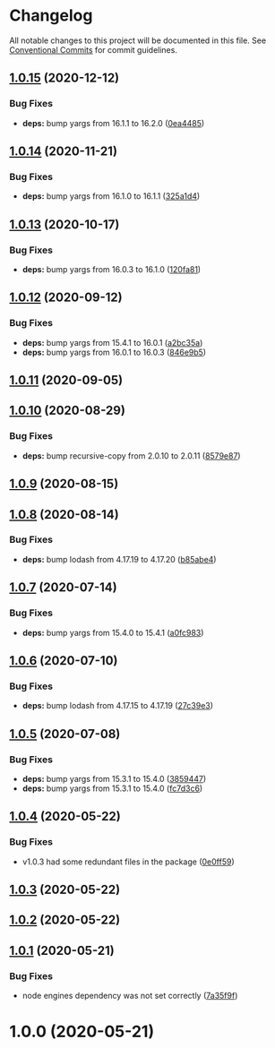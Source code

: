 # Changelog

All notable changes to this project will be documented in this file. See
[Conventional Commits](https://conventionalcommits.org) for commit guidelines.

## [1.0.15](https://github.com/libinvarghese/recursive-copy-cli/compare/v1.0.14...v1.0.15) (2020-12-12)


### Bug Fixes

* **deps:** bump yargs from 16.1.1 to 16.2.0 ([0ea4485](https://github.com/libinvarghese/recursive-copy-cli/commit/0ea4485f6a453d317acd95da2ba1979601cba0bf))

## [1.0.14](https://github.com/libinvarghese/recursive-copy-cli/compare/v1.0.13...v1.0.14) (2020-11-21)


### Bug Fixes

* **deps:** bump yargs from 16.1.0 to 16.1.1 ([325a1d4](https://github.com/libinvarghese/recursive-copy-cli/commit/325a1d4c2ad5a5f14cc2bd52e3da591456da52ec))

## [1.0.13](https://github.com/libinvarghese/recursive-copy-cli/compare/v1.0.12...v1.0.13) (2020-10-17)


### Bug Fixes

* **deps:** bump yargs from 16.0.3 to 16.1.0 ([120fa81](https://github.com/libinvarghese/recursive-copy-cli/commit/120fa8188e81151e8608af304bf67431aa72d785))

## [1.0.12](https://github.com/libinvarghese/recursive-copy-cli/compare/v1.0.11...v1.0.12) (2020-09-12)


### Bug Fixes

* **deps:** bump yargs from 15.4.1 to 16.0.1 ([a2bc35a](https://github.com/libinvarghese/recursive-copy-cli/commit/a2bc35a3ff03135863208e477bfaa36ff755c0fc))
* **deps:** bump yargs from 16.0.1 to 16.0.3 ([846e9b5](https://github.com/libinvarghese/recursive-copy-cli/commit/846e9b5bfeb39d0ba50c027004d6c9eb647f6094))

## [1.0.11](https://github.com/libinvarghese/recursive-copy-cli/compare/v1.0.10...v1.0.11) (2020-09-05)

## [1.0.10](https://github.com/libinvarghese/recursive-copy-cli/compare/v1.0.9...v1.0.10) (2020-08-29)


### Bug Fixes

* **deps:** bump recursive-copy from 2.0.10 to 2.0.11 ([8579e87](https://github.com/libinvarghese/recursive-copy-cli/commit/8579e87179c2b7205c393bc05a707333ec232400))

## [1.0.9](https://github.com/libinvarghese/recursive-copy-cli/compare/v1.0.8...v1.0.9) (2020-08-15)

## [1.0.8](https://github.com/libinvarghese/recursive-copy-cli/compare/v1.0.7...v1.0.8) (2020-08-14)


### Bug Fixes

* **deps:** bump lodash from 4.17.19 to 4.17.20 ([b85abe4](https://github.com/libinvarghese/recursive-copy-cli/commit/b85abe4166cc6841d2b325dbe98f6018c4f848e9))

## [1.0.7](https://github.com/libinvarghese/recursive-copy-cli/compare/v1.0.6...v1.0.7) (2020-07-14)


### Bug Fixes

* **deps:** bump yargs from 15.4.0 to 15.4.1 ([a0fc983](https://github.com/libinvarghese/recursive-copy-cli/commit/a0fc983595913dd2e77bdb2cdd7d9eeb55faa5a0))

## [1.0.6](https://github.com/libinvarghese/recursive-copy-cli/compare/v1.0.5...v1.0.6) (2020-07-10)


### Bug Fixes

* **deps:** bump lodash from 4.17.15 to 4.17.19 ([27c39e3](https://github.com/libinvarghese/recursive-copy-cli/commit/27c39e3b121f81527791c5eefe2962ef269f9d81))

## [1.0.5](https://github.com/libinvarghese/recursive-copy-cli/compare/v1.0.4...v1.0.5) (2020-07-08)


### Bug Fixes

* **deps:** bump yargs from 15.3.1 to 15.4.0 ([3859447](https://github.com/libinvarghese/recursive-copy-cli/commit/3859447230c384c345f96445560e0dfcea5136a9))
* **deps:** bump yargs from 15.3.1 to 15.4.0 ([fc7d3c6](https://github.com/libinvarghese/recursive-copy-cli/commit/fc7d3c6521481ac18d1864939aa9c42a02651655))

## [1.0.4](https://github.com/libinvarghese/recursive-copy-cli/compare/v1.0.3...v1.0.4) (2020-05-22)


### Bug Fixes

* v1.0.3 had some redundant files in the package ([0e0ff59](https://github.com/libinvarghese/recursive-copy-cli/commit/0e0ff59a18bcddf2bc5984f9fc21956b2f62bb43))

## [1.0.3](https://github.com/libinvarghese/recursive-copy-cli/compare/v1.0.2...v1.0.3) (2020-05-22)

## [1.0.2](https://github.com/libinvarghese/recursive-copy-cli/compare/v1.0.1...v1.0.2) (2020-05-22)

## [1.0.1](https://github.com/libinvarghese/recursive-copy-cli/compare/v1.0.0...v1.0.1) (2020-05-21)


### Bug Fixes

* node engines dependency was not set correctly ([7a35f9f](https://github.com/libinvarghese/recursive-copy-cli/commit/7a35f9fa9dfb44761f85d73b15d1cdfd067c0e4a))

# 1.0.0 (2020-05-21)
